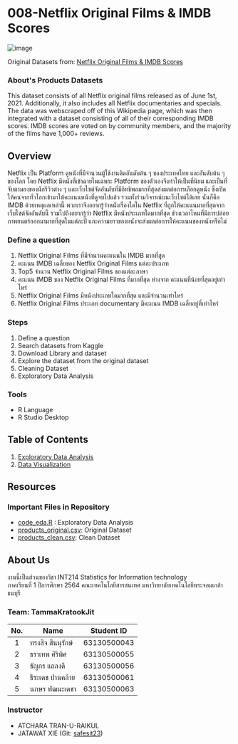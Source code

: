 # 008-Netflix Original Films & IMDB Scores
![image](https://www.nanitalk.com/wp-content/uploads/2021/05/Netflix-Original.jpg)

Original Datasets from: [Netflix Original Films & IMDB Scores](https://www.kaggle.com/luiscorter/netflix-original-films-imdb-scores)

### About's Products Datasets

This dataset consists of all Netflix original films released as of June 1st, 2021. Additionally, it also includes all Netflix documentaries and specials. The data was webscraped off of this Wikipedia page, which was then integrated with a dataset consisting of all of their corresponding IMDB scores. IMDB scores are voted on by community members, and the majority of the films have 1,000+ reviews.

## Overview

Netflix เป็น Platform ดูหนังที่มีจำนวนผู้ใช้งานติดอันดับต้น ๆ ของประเทศไทย และอันดับต้น ๆ ของโลก โดย Netflix มีหนังที่เข้าฉายในเฉพาะ Platform ของตัวเองจึงทำให้เป็นที่นิยม และเป็นที่จับตามองของนักรีวิวต่าง ๆ และเว็บไซต์จัดอันดับที่มีอิทธิพลมากที่สุดส่งผลต่อการเลือกดูหนัง ซึ่งเปิดให้คนจากทั่วโลกเข้ามาให้คะแนนหนังที่ดูจบไปแล้ว รวมทั้งร่วมวิจารณ์บนเว็บไซต์ได้เลย นั่นก็คือ IMDB ด้วยเหตุผลเหล่านี้ พวกเราจึงอยากรู้ว่าหนังเรื่องใดใน Netflix ที่ถูกให้คะแนนมากที่สุดจากเว็บไซต์จัดอันดับนี้ รวมไปถึงอยากรู้ว่า Netflix มีหนังประเภทใดมากที่สุด ช่วงเวลาไหนที่มีการปล่อยภาพยนตร์ออกมามากที่สุดในแต่ละปี และความยาวของหนังจะส่งผลต่อการให้คะแนนของหนังหรือไม่

### Define a question
1. Netflix Original Films ที่มีจำนวนคะแนนใน IMDB มากที่สุุด
2. คะแนน IMDB เฉลี่ยของ Netflix Original Films แต่ละประเภท
3. Top5 จำนวน Netflix Original Films ของแต่ละภาษา
4. คะแนน IMDB ของ Netflix Original Films ที่มากที่สุด ห่างจาก คะแนนที่น้อยที่สุดอยู่เท่าไหร่
5. Netflix Original Films มีหนังประเภทใดมากที่สุด และมีจำนวนเท่าไหร่
6. Netflix Original Films ประเภท documentary มีคะแนน IMDB เฉลี่ยอยู่ที่เท่าไหร่

### Steps

1. Define a question
2. Search datasets from Kaggle
3. Download Library and dataset
4. Explore the dataset from the original dataset
5. Cleaning Dataset
6. Exploratory Data Analysis

### Tools

- R Language
- R Studio Desktop

## Table of Contents

1. [Exploratory Data Analysis](./01_explore.md)
2. [Data Visualization](./#)

## Resources

### Important Files in Repository

- [code_eda.R](./code_eda.R) : Exploratory Data Analysis
- [products_original.csv](./NetflixOriginals.csv): Original Dataset
- [products_clean.csv](./Netflix_IMDB_Clean.csv): Clean Dataset


## About Us

งานนี้เป็นส่วนของวิชา INT214 Statistics for Information technology <br/> ภาคเรียนที่ 1 ปีการศึกษา 2564 คณะเทคโนโลยีสารสนเทศ มหาวิทยาลัยเทคโนโลยีพระจอมเกล้าธนบุรี

### Team: TammaKratookJit
| No. | Name              | Student ID   |
|:---:|-------------------|--------------|
|  1  | ทรงสิจ สินนุรักษ์    | 63130500043|
|  2  | ธราเทพ ศิริพิศ  | 63130500055|
|  3  | ธัญกร แถลงดี    | 63130500056|
|  4  | ธีระเดช ปานคล้าย     | 63130500061|
|  5  | นภษร พัฒนะเดชา      | 63130500063|

### Instructor

- ATCHARA TRAN-U-RAIKUL
- JATAWAT XIE (Git: [safesit23](https://github.com/safesit23))
